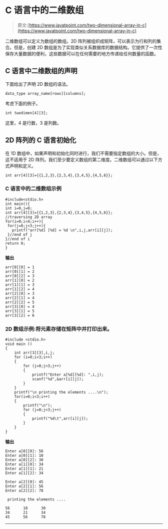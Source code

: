 # C 语言中的二维数组

> 原文:[https://www.javatpoint.com/two-dimensional-array-in-c](https://www.javatpoint.com/two-dimensional-array-in-c)

二维数组可以定义为数组的数组。2D 阵列被组织成矩阵，可以表示为行和列的集合。但是，创建 2D 数组是为了实现类似关系数据库的数据结构。它提供了一次性保存大量数据的便利，这些数据可以在任何需要的地方传递给任何数量的函数。

## C 语言中二维数组的声明

下面给出了声明 2D 数组的语法。

```
data_type array_name[rows][columns];

```

考虑下面的例子。

```
int twodimen[4][3];

```

这里，4 是行数，3 是列数。

## 2D 阵列的 C 语言初始化

在 1D 数组中，如果声明和初始化同时进行，我们不需要指定数组的大小。但是，这不适用于 2D 阵列。我们至少要定义数组的第二维度。二维数组可以通过以下方式声明和定义。

```
int arr[4][3]={{1,2,3},{2,3,4},{3,4,5},{4,5,6}};

```

### C 语言中的二维数组示例

```
#include<stdio.h>
int main(){    
int i=0,j=0;  
int arr[4][3]={{1,2,3},{2,3,4},{3,4,5},{4,5,6}};   
//traversing 2D array  
for(i=0;i<4;i++){  
 for(j=0;j<3;j++){  
   printf("arr[%d] [%d] = %d \n",i,j,arr[i][j]);  
 }//end of j  
}//end of i  
return 0;
}  

```

**输出**

```
arr[0][0] = 1
arr[0][1] = 2
arr[0][2] = 3
arr[1][0] = 2
arr[1][1] = 3
arr[1][2] = 4
arr[2][0] = 3
arr[2][1] = 4
arr[2][2] = 5
arr[3][0] = 4
arr[3][1] = 5
arr[3][2] = 6

```

### 2D 数组示例:将元素存储在矩阵中并打印出来。

```
#include <stdio.h>  
void main ()  
{  
    int arr[3][3],i,j;   
    for (i=0;i<3;i++)  
    {  
        for (j=0;j<3;j++)  
        {  
            printf("Enter a[%d][%d]: ",i,j);              
            scanf("%d",&arr[i][j]);  
        }  
    }  
    printf("\n printing the elements ....\n");   
    for(i=0;i<3;i++)  
    {  
        printf("\n");  
        for (j=0;j<3;j++)  
        {  
            printf("%d\t",arr[i][j]);  
        }  
    }  
}  

```

**输出**

```
Enter a[0][0]: 56   
Enter a[0][1]: 10   
Enter a[0][2]: 30  
Enter a[1][0]: 34  
Enter a[1][1]: 21 
Enter a[1][2]: 34    

Enter a[2][0]: 45
Enter a[2][1]: 56
Enter a[2][2]: 78   

 printing the elements .... 

56      10      30  
34      21      34  
45      56      78

```

* * *